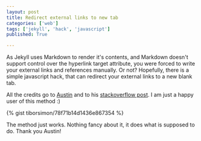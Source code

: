 ```yaml
---
layout: post
title: Redirect external links to new tab
categories: ['web']
tags: ['jekyll', 'hack', 'javascript']
published: True

---
```


As Jekyll uses Markdown to render it's contents, and Markdown doesn't support control over the hyperlink target attribute, you were forced to write your external links and references manually. Or not? Hopefully, there is a simple javascript hack, that can redirect your external links to a new blank tab.

All the credits go to [Austin](http://stackoverflow.com/users/1504966/austin) and to his [stackoverflow post](http://stackoverflow.com/a/11597448). I am just a happy user of this method :)

{% gist tiborsimon/78f71b14d1436e867354 %}

The method just works. Nothing fancy about it, it does what is supposed to do. Thank you Austin!